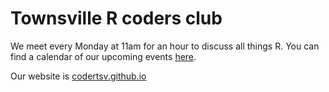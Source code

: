 # Townsville R coders club

We meet every Monday at 11am for an hour to discuss all things R. You can find a calendar of our upcoming events [here](https://calendar.google.com/calendar?cid=dW4wOXFwcnB0NjZoYnR0YzFkZDduaDNiMGdAZ3JvdXAuY2FsZW5kYXIuZ29vZ2xlLmNvbQ).

Our website is [codertsv.github.io](https://codertsv.github.io)
